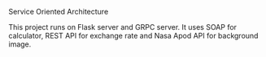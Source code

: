 Service Oriented Architecture

This project runs on Flask server and GRPC server. 
It uses SOAP for calculator, REST API for exchange rate and Nasa Apod API for background image. 